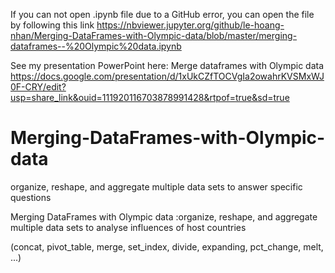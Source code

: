 If you can not open .ipynb file due to a GitHub error, you can open the file by following this link 
https://nbviewer.jupyter.org/github/le-hoang-nhan/Merging-DataFrames-with-Olympic-data/blob/master/merging-dataframes--%20Olympic%20data.ipynb

See my presentation PowerPoint here: 
Merge dataframes with Olympic data 
https://docs.google.com/presentation/d/1xUkCZfTOCVgIa2owahrKVSMxWJ0F-CRY/edit?usp=share_link&ouid=111920116703878991428&rtpof=true&sd=true

# Merging-DataFrames-with-Olympic-data
 organize, reshape, and aggregate multiple data sets to answer specific questions

Merging DataFrames with Olympic data :organize, reshape, and aggregate multiple data sets to analyse influences of host countries

(concat, pivot_table, merge, set_index, divide, expanding, pct_change, melt, ...)
